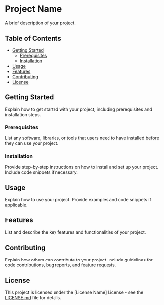 # Project Name

A brief description of your project.

## Table of Contents

- [Getting Started](#getting-started)
  - [Prerequisites](#prerequisites)
  - [Installation](#installation)
- [Usage](#usage)
- [Features](#features)
- [Contributing](#contributing)
- [License](#license)

## Getting Started

Explain how to get started with your project, including prerequisites and installation steps.

### Prerequisites

List any software, libraries, or tools that users need to have installed before they can use your project.

### Installation

Provide step-by-step instructions on how to install and set up your project. Include code snippets if necessary.

## Usage

Explain how to use your project. Provide examples and code snippets if applicable.

## Features

List and describe the key features and functionalities of your project.

## Contributing

Explain how others can contribute to your project. Include guidelines for code contributions, bug reports, and feature requests.

## License

This project is licensed under the [License Name] License - see the [LICENSE.md](LICENSE.md) file for details.

